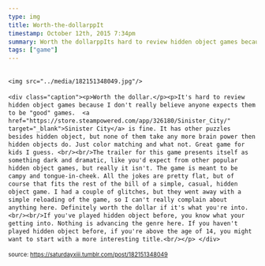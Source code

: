 ```yaml
---
type: img
title: Worth-the-dollarppIt
timestamp: October 12th, 2015 7:34pm
summary: Worth the dollarppIts hard to review hidden object games because I dont really believe anyone expects them to be good games  a hrefhttps
tags: ["game"]
---
```


                
                
                
                                                                                        <img src="../media/182151348049.jpg"/>
                                                                                          <div class="caption"><p>Worth the dollar.</p><p>It's hard to review hidden object games because I don't really believe anyone expects them to be "good" games.  <a href="https://store.steampowered.com/app/326180/Sinister_City/" target="_blank">Sinister City</a> is fine. It has other puzzles besides hidden object, but none of them take any more brain power then hidden objects do. Just color matching and what not. Great game for kids I guess. <br/><br/>The trailer for this game presents itself as something dark and dramatic, like you'd expect from other popular hidden object games, but really it isn't. The game is meant to be campy and tongue-in-cheek. All the jokes are pretty flat, but of course that fits the rest of the bill of a simple, casual, hidden object game. I had a couple of glitches, but they went away with a simple reloading of the game, so I can't really complain about anything here. Definitely worth the dollar if it's what you're into.<br/><br/>If you've played hidden object before, you know what your getting into. Nothing is advancing the genre here. If you haven't played hidden object before, if you're above the age of 14, you might want to start with a more interesting title.<br/></p> </div>
                                    
                
                
                
                
                                
<small>source: https://saturdayxiii.tumblr.com/post/182151348049</small>